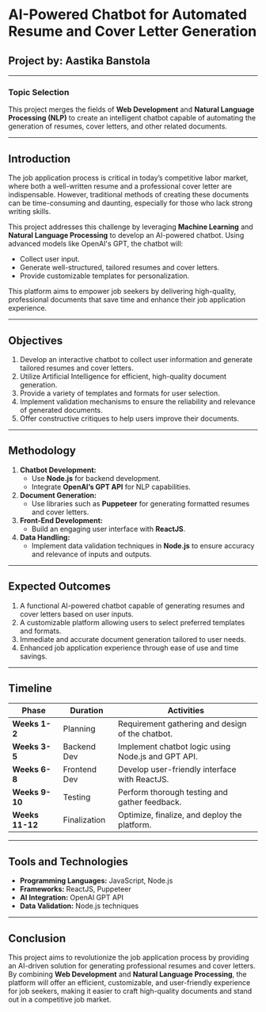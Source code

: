 # AI-Powered Chatbot for Automated Resume and Cover Letter Generation

## Project by: Aastika Banstola  


---

### **Topic Selection**
This project merges the fields of **Web Development** and **Natural Language Processing (NLP)** to create an intelligent chatbot capable of automating the generation of resumes, cover letters, and other related documents.

---

## **Introduction**
The job application process is critical in today’s competitive labor market, where both a well-written resume and a professional cover letter are indispensable. However, traditional methods of creating these documents can be time-consuming and daunting, especially for those who lack strong writing skills.

This project addresses this challenge by leveraging **Machine Learning** and **Natural Language Processing** to develop an AI-powered chatbot. Using advanced models like OpenAI's GPT, the chatbot will:
- Collect user input.
- Generate well-structured, tailored resumes and cover letters.
- Provide customizable templates for personalization.

This platform aims to empower job seekers by delivering high-quality, professional documents that save time and enhance their job application experience.

---

## **Objectives**
1. Develop an interactive chatbot to collect user information and generate tailored resumes and cover letters.
2. Utilize Artificial Intelligence for efficient, high-quality document generation.
3. Provide a variety of templates and formats for user selection.
4. Implement validation mechanisms to ensure the reliability and relevance of generated documents.
5. Offer constructive critiques to help users improve their documents.

---

## **Methodology**
1. **Chatbot Development:**  
   - Use **Node.js** for backend development.
   - Integrate **OpenAI’s GPT API** for NLP capabilities.
2. **Document Generation:**  
   - Use libraries such as **Puppeteer** for generating formatted resumes and cover letters.
3. **Front-End Development:**  
   - Build an engaging user interface with **ReactJS**.
4. **Data Handling:**  
   - Implement data validation techniques in **Node.js** to ensure accuracy and relevance of inputs and outputs.

---

## **Expected Outcomes**
1. A functional AI-powered chatbot capable of generating resumes and cover letters based on user inputs.
2. A customizable platform allowing users to select preferred templates and formats.
3. Immediate and accurate document generation tailored to user needs.
4. Enhanced job application experience through ease of use and time savings.

---

## **Timeline**
| **Phase**              | **Duration**   | **Activities**                                      |
|------------------------|----------------|---------------------------------------------------|
| **Weeks 1-2**          | Planning       | Requirement gathering and design of the chatbot.  |
| **Weeks 3-5**          | Backend Dev    | Implement chatbot logic using Node.js and GPT API.|
| **Weeks 6-8**          | Frontend Dev   | Develop user-friendly interface with ReactJS.     |
| **Weeks 9-10**         | Testing        | Perform thorough testing and gather feedback.     |
| **Weeks 11-12**        | Finalization   | Optimize, finalize, and deploy the platform.      |

---

## **Tools and Technologies**
- **Programming Languages:** JavaScript, Node.js
- **Frameworks:** ReactJS, Puppeteer
- **AI Integration:** OpenAI GPT API
- **Data Validation:** Node.js techniques

---

## **Conclusion**
This project aims to revolutionize the job application process by providing an AI-driven solution for generating professional resumes and cover letters. By combining **Web Development** and **Natural Language Processing**, the platform will offer an efficient, customizable, and user-friendly experience for job seekers, making it easier to craft high-quality documents and stand out in a competitive job market.

